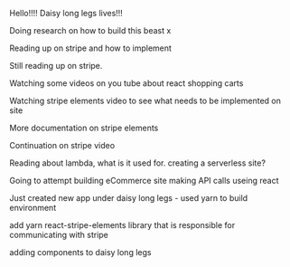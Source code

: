 Hello!!!! Daisy long legs lives!!!

Doing research on how to build this beast x

Reading up on stripe and how to implement

Still reading up on stripe.

Watching some videos on you tube about react shopping carts

Watching stripe elements video to see what needs to be implemented on site

More documentation on stripe elements

Continuation on stripe video

Reading about lambda, what is it used for. creating a serverless site?

Going to attempt building eCommerce site making API calls useing react

Just created new app under daisy long legs - used yarn to build environment

add yarn react-stripe-elements library that is responsible for communicating with stripe

adding components to daisy long legs 
